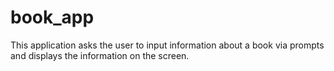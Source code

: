 # book_app
This application asks the user to input information about a book via prompts and displays the information on the screen. 
